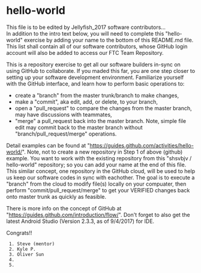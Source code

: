 # hello-world

This file is to be edited by Jellyfish_2017 software contributors...  
In addition to the intro text below, you will need to complete this "hello-world" exercise by adding 
your name to the bottom of this README.md file.  This list shall contain all of our software contributors,
whose GitHub login account will also be added to access our FTC Team Repository.

This is a repository exercise to get all our software builders in-sync on using GitHub to collaborate.
If you maded this far, you are one step closer to setting up your software development environment.
Familiarize yourself with the GitHub interface, and learn how to perform basic operations to:
* create a "branch" from the master trunk/branch to make changes,
* make a "commit", aka edit, add, or delete, to your branch,
* open a "pull_request" to compare the changes from the master branch, may have discussions with teammates,
* "merge" a pull_request back into the master branch.
Note, simple file edit may commit back to the master branch without "branch/pull_request/merge" operations.

Detail examples can be found at "https://guides.github.com/activities/hello-world/".
Note, not to create a new repository in Step 1 of above (github) example. 
You want to work with the existing repository from this "shsvbjv / hello-world" repository; 
so you can add your name at the end of this file.
This similar concept, one repository in the GitHub cloud, will be used to help us keep our software codes
in sync with eachother.  The goal is to execute a "branch" from the cloud to modify file(s) locally
on your compuater, then perform "commit/pull_request/merge" to get your VERIFIED changes back onto 
master trunk as quickly as feasible.

There is more info on the concept of GitHub at "https://guides.github.com/introduction/flow/".
Don't forget to also get the latest Android Studio (Version 2.3.3, as of 9/4/2017) for IDE.

Congrats!!


~~~~~~~~~  Add your names under this line, so we know that you are GitHub ready!! ~~~~~~~~
 1. Steve (mentor)
 2. Kyle P.
 3. Oliver Sun
 4. 
 5. 
 
